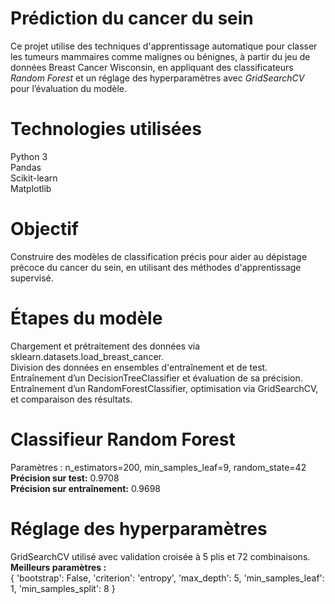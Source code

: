 # Prédiction du cancer du sein
Ce projet utilise des techniques d'apprentissage automatique pour classer les tumeurs mammaires comme malignes ou bénignes, à partir du jeu de données Breast Cancer Wisconsin, en appliquant des classificateurs *Random Forest* et un réglage des hyperparamètres avec *GridSearchCV* pour l’évaluation du modèle.

# Technologies utilisées
 Python 3  
 Pandas  
 Scikit-learn  
 Matplotlib
 
# Objectif
Construire des modèles de classification précis pour aider au dépistage précoce du cancer du sein, en utilisant des méthodes d'apprentissage supervisé.

# Étapes du modèle
 Chargement et prétraitement des données via sklearn.datasets.load_breast_cancer.  
 Division des données en ensembles d'entraînement et de test.  
 Entraînement d’un DecisionTreeClassifier et évaluation de sa précision.  
 Entraînement d’un RandomForestClassifier, optimisation via GridSearchCV, et comparaison des résultats.
 
# Classifieur Random Forest
Paramètres : n_estimators=200, min_samples_leaf=9, random_state=42 
**Précision sur test:** 0.9708  
**Précision sur entraînement:** 0.9698

# Réglage des hyperparamètres
GridSearchCV utilisé avec validation croisée à 5 plis et 72 combinaisons.  
**Meilleurs paramètres :**  
{
  'bootstrap': False,
  'criterion': 'entropy',
  'max_depth': 5,
  'min_samples_leaf': 1,
  'min_samples_split': 8
}


